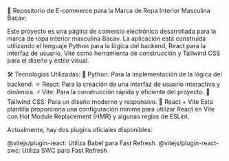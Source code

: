 🛒 Repositorio de E-commerce para la Marca de Ropa Interior Masculina Bacav:

Este proyecto es una página de comercio electrónico desarrollada para la marca de ropa interior masculina Bacav. La aplicación está construida utilizando el lenguaje Python para la lógica del backend, React para la interfaz de usuario, Vite como herramienta de construcción y Tailwind CSS para el diseño y estilo visual.

🛠️ Tecnologías Utilizadas:
🐍 Python: Para la implementación de la lógica del backend.
⚛️ React: Para la creación de una interfaz de usuario interactiva y dinámica.
⚡ Vite: Para la construcción rápida y eficiente del proyecto.
🎨 Tailwind CSS: Para un diseño moderno y responsivo.
🚀 React + Vite
Esta plantilla proporciona una configuración mínima para utilizar React en Vite con Hot Module Replacement (HMR) y algunas reglas de ESLint.

Actualmente, hay dos plugins oficiales disponibles:

@vitejs/plugin-react: Utiliza Babel para Fast Refresh.
@vitejs/plugin-react-swc: Utiliza SWC para Fast Refresh
